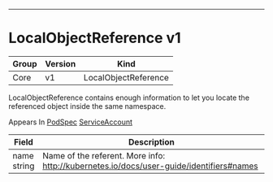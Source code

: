 

-----------
# LocalObjectReference v1



Group        | Version     | Kind
------------ | ---------- | -----------
Core | v1 | LocalObjectReference







LocalObjectReference contains enough information to let you locate the referenced object inside the same namespace.

<aside class="notice">
Appears In <a href="#podspec-v1">PodSpec</a> <a href="#serviceaccount-v1">ServiceAccount</a> </aside>

Field        | Description
------------ | -----------
name <br /> string | Name of the referent. More info: http://kubernetes.io/docs/user-guide/identifiers#names






